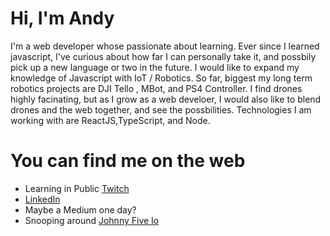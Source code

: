 # Hi, I'm Andy 

I'm a web developer whose passionate about learning. Ever since I learned javascript, I've curious about how far I can personally take it, 
and possbily pick up a new language or two in the future. I would like to expand my knowledge of Javascript with IoT / Robotics. So far, biggest my long term robotics projects are DJI Tello , MBot, and PS4 Controller. I find drones highly facinating, but as I grow as a web develoer, I would also like to blend drones and the web together, and see the possbilities. Technologies I am working with are ReactJS,TypeScript, and Node. 

# You can find me on the web
- Learning in Public <a href="https://www.twitch.tv/andee927"/>Twitch</a>
- <a href="https://www.linkedin.com/in/andy-liu-951b9413/"/>LinkedIn</a>
- Maybe a Medium one day?
- Snooping around <a href="http://johnny-five.io/"/>Johnny Five Io </a>
